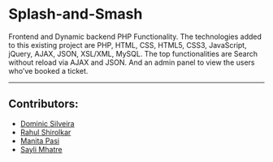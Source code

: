 # Splash-and-Smash
Frontend and Dynamic backend PHP Functionality. The technologies added to this existing project are PHP, HTML, CSS, HTML5, CSS3, JavaScript, jQuery, AJAX, JSON, XSL/XML, MySQL. The top functionalities are Search without reload via AJAX and JSON. And an admin panel to view the users who’ve booked a ticket.

---

## Contributors:
- [Dominic Silveira]( https://github.com/dms24081999 )
- [Rahul Shirolkar]( https://github.com/Rahul-27-hub )
- [Manita Pasi](  )
- [Sayli Mhatre]( https://github.com/Sayli-08 )
